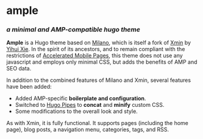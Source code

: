 # ample

### _a minimal and AMP-compatible hugo theme_

**Ample** is a Hugo theme based on [Milano](https://github.com/oneleaftea/milano), which is itself a fork of [Xmin](https://xmin.yihui.name/) by [Yihui Xie](https://yihui.name). In the spirit of its ancestors, and to remain compliant with the restrictions of [Accelerated Mobile Pages](https://www.ampproject.org/), this theme does not use any javascript and employs only minimal CSS, but adds the benefits of AMP and SEO data.

In addition to the combined features of Milano and Xmin, several features have been added:

* Added AMP-specific **boilerplate and configuration**.
* Switched to [Hugo Pipes](https://gohugo.io/hugo-pipes/introduction/) to **concat** and **minify** custom CSS.
* Some modifications to the overall look and style.

As with Xmin, it is fully functional. It supports pages (including the home page), blog posts, a navigation menu, categories, tags, and RSS.
